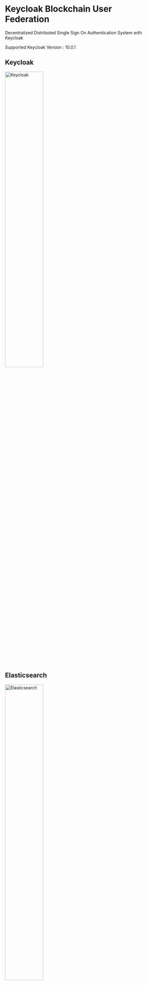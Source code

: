 # Keycloak Blockchain User Federation
Decentralized Distributed Single Sign On Authentication System with Keycloak  


Supported Keycloak Version : 10.0.1  


## Keycloak 
<img src="https://github.com/susimsek/keycloak-blockchain-user-federation/blob/master/images/keycloak-logo.png" alt="Keycloak" width="50%" height="50%"/>  

## Elasticsearch 
<img src="https://github.com/susimsek/keycloak-blockchain-user-federation/blob/master/images/elastic-search-logo.png" alt="Elasticsearch" width="50%" height="50%"/>  

## Kibana 
<img src="https://github.com/susimsek/keycloak-blockchain-user-federation/blob/master/images/kibana-logo.png" alt="Elasticsearch" width="50%" height="50%"/> 

## Redis 
<img src="https://github.com/susimsek/keycloak-blockchain-user-federation/blob/master/images/redis-logo.png" alt="Redis" width="50%" height="50%"/>  

## Hyperledger Fabric
<img src="https://github.com/susimsek/keycloak-blockchain-user-federation/blob/master/images/hyperledger-fabric-logo.png" alt="Hyperledger Fabric" width="50%" height="50%"/>  


## Hyperledger Explorer
<img src="https://github.com/susimsek/keycloak-blockchain-user-federation/blob/master/images/hyperledger-explorer-logo.png" alt="Hyperledger Explorer" width="50%" height="50%"/>  

## Spring Boot
<img src="https://github.com/susimsek/keycloak-blockchain-user-federation/blob/master/images/spring-boot-logo.png" alt="Spring Boot" width="50%" height="50%"/>  

## Prerequisites

* Jdk 1.8
* Maven 3.x
* Docker 19.03.x
* Docker Compose 1.25.x

## Installation

```sh
cd keycloak-user-storage-blockchain
```

```sh
mvn clean install
```

```sh
sudo cp target/user-storage-blockchain.jar ../blockchain-sso/keycloak/jars
```

```sh
cd ..
```

```sh
cd blockchain-sso/first-network
```

```sh
./byfn.sh up -a -s couchdb
```

```sh
cd ..
```

```sh
sudo chmod +x build.sh
```

```sh
./build.sh
```

```sh
docker-compose up -d
```


## Getting Started

### Keycloak

Keycloak Admin Username : admin  
Keycloak Admin Password : keycloak  
Keycloak Admin Url : http://localhost:9080/auth/  

<img src="https://github.com/susimsek/keycloak-blockchain-user-federation/blob/master/images/keycloak-login.png" alt="Keycloak Login" width="75%" height="75%"/>  


Keycloak blockchain federation is enabled by default on blochain realm.  

<img src="https://github.com/susimsek/keycloak-blockchain-user-federation/blob/master/images/user-federation.png" alt="Keycloak User Federation" width="75%" height="75%"/>  


The following operations are currently active in the keycloak admin panel.  

* View All Users on Blockchain  
* Create User on Blockchain  
* Update User on Blockchain  
* Delete User on Blockchain  
* Change User Password on Blockchain  
* Authenticate User on Blockchain  
* Search User on Elasticsearch

<img src="https://github.com/susimsek/keycloak-blockchain-user-federation/blob/master/images/keycloak-users-view.png" alt="Keycloak User View" width="75%" height="75%"/>  

### Blockchain User Rest Api

Admin Username : admin      
Admin Password : root  
Swagger Url : http://localhost:8081  

<img src="https://github.com/susimsek/keycloak-blockchain-user-federation/blob/master/images/swagger.png" alt="Blockchain Rest Api Swagger" width="75%" height="75%"/>  


Basic authentication is enabled in all rest apis.  
Only admin user can access these APIs.        
All rest apis can be tested on the swagger.  
  
<img src="https://github.com/susimsek/keycloak-blockchain-user-federation/blob/master/images/apis.png" alt="Blockchain Rest Apis" width="75%" height="75%"/>  

### Hyperledger Explorer

Admin Username : admin    
Admin Password : adminpw  
Hyperledger Explorer Url : http://localhost:8090  

All transactions on the blockchain network can be viewed on hyperledger explorer.  

<img src="https://github.com/susimsek/keycloak-blockchain-user-federation/blob/master/images/hyperledger-explorer-view.png" alt="Hyperledger Explorer View" width="75%" height="75%"/>

### Fabric Explorer

Fabric Explorer Url : http://localhost:8081/explorer    

Block info,block hash,blockchain network info information  on the blockchain network can be viewed on fabric explorer.  
  
<img src="https://github.com/susimsek/keycloak-blockchain-user-federation/blob/master/images/fabric-explorer-view.png" alt="Fabric Explorer View" width="75%" height="75%"/>  

### Kibana

Kibana Url : http://localhost:5601  


Indexes on the elasticsearch side on kibana can be viewed  

<img src="https://github.com/susimsek/keycloak-blockchain-user-federation/blob/master/images/kibana-view.png" alt="Kibana View" width="75%" height="75%"/> 


## Used Technologies

* Spring Boot 2.2.6  
* Keycloak  
* Elasticsearch  
* Kibana  
* Redis 
* Swagger   
* Hyperledger Fabric  
* Hyperledger Explorer  
* Fabric Explorer  

## Todo
 
* Keycloak Blockchain Federation Helm Deployment  